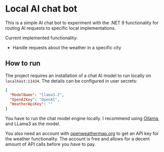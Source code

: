 # Local AI chat bot
This is a simple AI chat bot to experiment with the .NET 9 functionality for routing AI requests to specific local implementations.

Current implemented functionality:
* Handle requests about the weather in a specific city

## How to run
The project requires an installation of a chat AI model to run locally on `localhost:11434`. The details can be configured in user secrets:
```json
{ 
  "ModelName": "llama3.2",
  "OpenAIKey": "OpenAI",
  "WeatherApiKey": ""
}
```

You have to run the chat model engine locally. I recommend using [Ollama](https://ollama.com), and LLama3 as the model.

You also need an account with [openweathermap.org](https://openweathermap.org) to get an API key for the weather functionality. The account is free and allows for a decent amount of API calls before you have to pay.